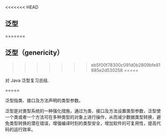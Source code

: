 <<<<<<< HEAD
## 泛型

=======
## 泛型（genericity）
>>>>>>> eb5f00f78300c091d0b2809bfe81885e2d530258
=====

对 Java 泛型复习总结.

=====

泛型指类、接口及方法声明的类型参数。

泛型是对类型系统的一种强化措施，通过为类、接口及方法设置类型参数，泛型使一个类或者一个方法可在多种类型的对象上进行操作，从而减少数据类型转换，避免类型转换的潜在错误，增强编译时刻的类型安全，增加软件的可复用性，提高代码的运行效率。
